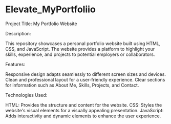 # Elevate_MyPortfoliio  
Project Title: My Portfolio Website

Description:

This repository showcases a personal portfolio website built using HTML, CSS, and JavaScript. The website provides a platform to highlight your skills, experience, and projects to potential employers or collaborators.


Features: 

Responsive design adapts seamlessly to different screen sizes and devices.
Clean and professional layout for a user-friendly experience.
Clear sections for information such as About Me, Skills, Projects, and Contact.


Technologies Used:


HTML: Provides the structure and content for the website.
CSS: Styles the website's visual elements for a visually appealing presentation.
JavaScript: Adds interactivity and dynamic elements to enhance the user experience.
